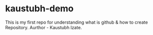 # kaustubh-demo
This is my first repo for understanding what is github &amp; how to create Repository.
Aurthor - Kaustubh Izate.
